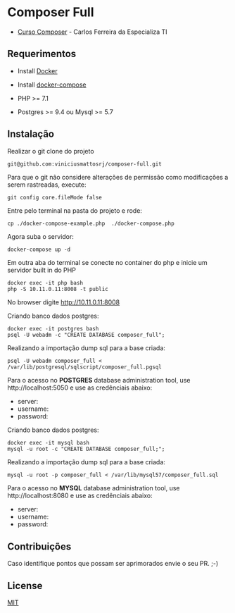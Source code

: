 # Composer Full

 - <a href="https://www.youtube.com/watch?v=_n57YVUVT2A&list=PLVSNL1PHDWvSrVzXyKxBc5cPM4sU7-c2T">Curso Composer</a> - Carlos Ferreira da Especializa TI


## Requerimentos

- Install <a href="https://docs.docker.com/install/">Docker</a>

- Install <a href="https://docs.docker.com/compose/install/">docker-compose</a>

- PHP >= 7.1

- Postgres >= 9.4 ou Mysql >= 5.7


## Instalação
Realizar o git clone do projeto
```bash
git@github.com:viniciusmattosrj/composer-full.git
```

Para que o git não considere alterações de permissão como modificações a serem rastreadas, execute:
```
git config core.fileMode false
```

Entre pelo terminal na pasta do projeto e rode:
```
cp ./docker-compose-example.php  ./docker-compose.php
```

Agora suba o servidor:
```
docker-compose up -d
```

Em outra aba do terminal se conecte no container do php e inicie um servidor built in do PHP
```
docker exec -it php bash
php -S 10.11.0.11:8008 -t public
```

No browser digite http://10.11.0.11:8008

Criando banco dados postgres: 

```
docker exec -it postgres bash
psql -U webadm -c "CREATE DATABASE composer_full";
```

Realizando a importação dump sql para a base criada:
```
psql -U webadm composer_full < /var/lib/postgresql/sqlscript/composer_full.pgsql
```

Para o acesso no <strong>POSTGRES</strong> database administration tool, use http://localhost:5050 e use as credênciais abaixo:

  - server:
  - username:
  - password:


Criando banco dados postgres: 

```
docker exec -it mysql bash
mysql -u root -c "CREATE DATABASE composer_full;";
```

Realizando a importação dump sql para a base criada:
```
mysql -u root -p composer_full < /var/lib/mysql57/composer_full.sql
```

Para o acesso no <strong>MYSQL</strong> database administration tool, use http://localhost:8080 e use as credênciais abaixo:

  - server:
  - username:
  - password:


## Contribuições
Caso identifique pontos
que possam ser aprimorados envie o seu PR. ;-)


## License
[MIT](https://choosealicense.com/licenses/mit/)
